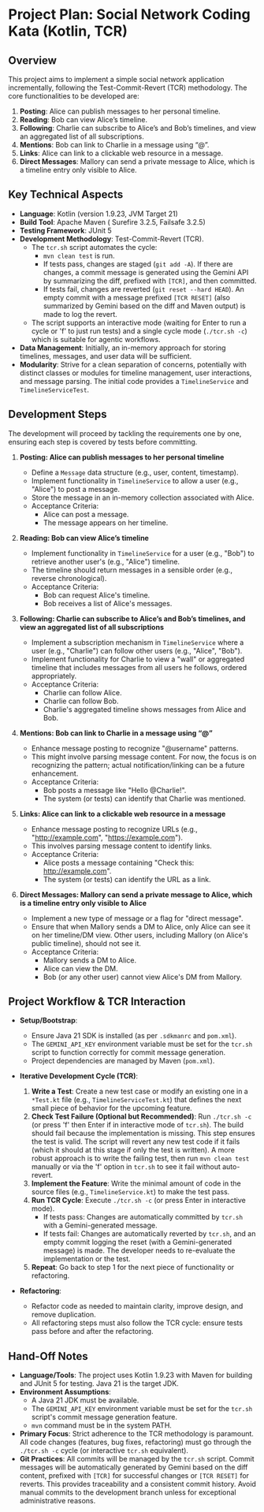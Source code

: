 # Project Plan: Social Network Coding Kata (Kotlin, TCR)

## Overview

This project aims to implement a simple social network application incrementally, following the Test-Commit-Revert (TCR) methodology. The core functionalities to be developed are:

1.  **Posting**: Alice can publish messages to her personal timeline.
2.  **Reading**: Bob can view Alice’s timeline.
3.  **Following**: Charlie can subscribe to Alice’s and Bob’s timelines, and view an aggregated list of all subscriptions.
4.  **Mentions**: Bob can link to Charlie in a message using “@”.
5.  **Links**: Alice can link to a clickable web resource in a message.
6.  **Direct Messages**: Mallory can send a private message to Alice, which is a timeline entry only visible to Alice.

## Key Technical Aspects

* **Language**: Kotlin (version 1.9.23, JVM Target 21)
* **Build Tool**: Apache Maven ( Surefire 3.2.5, Failsafe 3.2.5)
* **Testing Framework**: JUnit 5
* **Development Methodology**: Test-Commit-Revert (TCR).
    * The `tcr.sh` script automates the cycle:
        * `mvn clean test` is run.
        * If tests pass, changes are staged (`git add -A`). If there are changes, a commit message is generated using the Gemini API by summarizing the diff, prefixed with `[TCR]`, and then committed.
        * If tests fail, changes are reverted (`git reset --hard HEAD`). An empty commit with a message prefixed `[TCR RESET]` (also summarized by Gemini based on the diff and Maven output) is made to log the revert.
    * The script supports an interactive mode (waiting for Enter to run a cycle or 'f' to just run tests) and a single cycle mode (`./tcr.sh -c`) which is suitable for agentic workflows.
* **Data Management**: Initially, an in-memory approach for storing timelines, messages, and user data will be sufficient.
* **Modularity**: Strive for a clean separation of concerns, potentially with distinct classes or modules for timeline management, user interactions, and message parsing. The initial code provides a `TimelineService` and `TimelineServiceTest`.

## Development Steps

The development will proceed by tackling the requirements one by one, ensuring each step is covered by tests before committing.

1.  **Posting: Alice can publish messages to her personal timeline**
    * Define a `Message` data structure (e.g., user, content, timestamp).
    * Implement functionality in `TimelineService` to allow a user (e.g., "Alice") to post a message.
    * Store the message in an in-memory collection associated with Alice.
    * Acceptance Criteria:
        * Alice can post a message.
        * The message appears on her timeline.

2.  **Reading: Bob can view Alice’s timeline**
    * Implement functionality in `TimelineService` for a user (e.g., "Bob") to retrieve another user's (e.g., "Alice") timeline.
    * The timeline should return messages in a sensible order (e.g., reverse chronological).
    * Acceptance Criteria:
        * Bob can request Alice's timeline.
        * Bob receives a list of Alice's messages.

3.  **Following: Charlie can subscribe to Alice’s and Bob’s timelines, and view an aggregated list of all subscriptions**
    * Implement a subscription mechanism in `TimelineService` where a user (e.g., "Charlie") can follow other users (e.g., "Alice", "Bob").
    * Implement functionality for Charlie to view a "wall" or aggregated timeline that includes messages from all users he follows, ordered appropriately.
    * Acceptance Criteria:
        * Charlie can follow Alice.
        * Charlie can follow Bob.
        * Charlie's aggregated timeline shows messages from Alice and Bob.

4.  **Mentions: Bob can link to Charlie in a message using “@”**
    * Enhance message posting to recognize "@username" patterns.
    * This might involve parsing message content. For now, the focus is on recognizing the pattern; actual notification/linking can be a future enhancement.
    * Acceptance Criteria:
        * Bob posts a message like "Hello @Charlie!".
        * The system (or tests) can identify that Charlie was mentioned.

5.  **Links: Alice can link to a clickable web resource in a message**
    * Enhance message posting to recognize URLs (e.g., "http://example.com", "https://example.com").
    * This involves parsing message content to identify links.
    * Acceptance Criteria:
        * Alice posts a message containing "Check this: http://example.com".
        * The system (or tests) can identify the URL as a link.

6.  **Direct Messages: Mallory can send a private message to Alice, which is a timeline entry only visible to Alice**
    * Implement a new type of message or a flag for "direct message".
    * Ensure that when Mallory sends a DM to Alice, only Alice can see it on her timeline/DM view. Other users, including Mallory (on Alice's public timeline), should not see it.
    * Acceptance Criteria:
        * Mallory sends a DM to Alice.
        * Alice can view the DM.
        * Bob (or any other user) cannot view Alice's DM from Mallory.

## Project Workflow & TCR Interaction

* **Setup/Bootstrap**:
    * Ensure Java 21 SDK is installed (as per `.sdkmanrc` and `pom.xml`).
    * The `GEMINI_API_KEY` environment variable must be set for the `tcr.sh` script to function correctly for commit message generation.
    * Project dependencies are managed by Maven (`pom.xml`).

* **Iterative Development Cycle (TCR)**:
    1.  **Write a Test**: Create a new test case or modify an existing one in a `*Test.kt` file (e.g., `TimelineServiceTest.kt`) that defines the next small piece of behavior for the upcoming feature.
    2.  **Check Test Failure (Optional but Recommended)**: Run `./tcr.sh -c` (or press 'f' then Enter if in interactive mode of `tcr.sh`). The build should fail because the implementation is missing. This step ensures the test is valid. The script will revert any new test code if it fails (which it should at this stage if only the test is written). A more robust approach is to write the failing test, then run `mvn clean test` manually or via the 'f' option in `tcr.sh` to see it fail without auto-revert.
    3.  **Implement the Feature**: Write the minimal amount of code in the source files (e.g., `TimelineService.kt`) to make the test pass.
    4.  **Run TCR Cycle**: Execute `./tcr.sh -c` (or press Enter in interactive mode).
        * If tests pass: Changes are automatically committed by `tcr.sh` with a Gemini-generated message.
        * If tests fail: Changes are automatically reverted by `tcr.sh`, and an empty commit logging the reset (with a Gemini-generated message) is made. The developer needs to re-evaluate the implementation or the test.
    5.  **Repeat**: Go back to step 1 for the next piece of functionality or refactoring.

* **Refactoring**:
    * Refactor code as needed to maintain clarity, improve design, and remove duplication.
    * All refactoring steps must also follow the TCR cycle: ensure tests pass before and after the refactoring.

## Hand-Off Notes

* **Language/Tools**: The project uses Kotlin 1.9.23 with Maven for building and JUnit 5 for testing. Java 21 is the target JDK.
* **Environment Assumptions**:
    * A Java 21 JDK must be available.
    * The `GEMINI_API_KEY` environment variable must be set for the `tcr.sh` script's commit message generation feature.
    * `mvn` command must be in the system PATH.
* **Primary Focus**: Strict adherence to the TCR methodology is paramount. All code changes (features, bug fixes, refactoring) must go through the `./tcr.sh -c` cycle (or interactive `tcr.sh` equivalent).
* **Git Practices**: All commits will be managed by the `tcr.sh` script. Commit messages will be automatically generated by Gemini based on the diff content, prefixed with `[TCR]` for successful changes or `[TCR RESET]` for reverts. This provides traceability and a consistent commit history. Avoid manual commits to the development branch unless for exceptional administrative reasons.